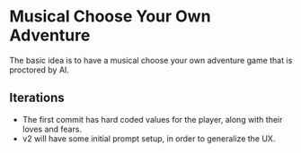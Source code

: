 # Musical Choose Your Own Adventure

The basic idea is to have a musical choose your own adventure
game that is proctored by AI. 

## Iterations

- The first commit has hard coded values for the player, along with their loves and fears.
- v2 will have some initial prompt setup, in order to generalize the UX.
